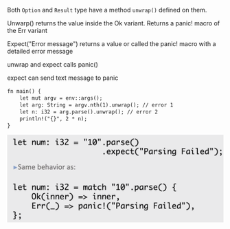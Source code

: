 
Both `Option` and `Result` type have a method `unwrap()` defined on them.

Unwarp() returns the value inside the Ok variant. Returns a panic! macro of the Err variant

Expect("Error message") returns a value or called the panic! macro with a detailed error message

unwrap and expect calls panic()

expect can send text message to panic

```
fn main() {
    let mut argv = env::args();
    let arg: String = argv.nth(1).unwrap(); // error 1
    let n: i32 = arg.parse().unwrap(); // error 2
    println!("{}", 2 * n);
}
```



![](./expect.png)